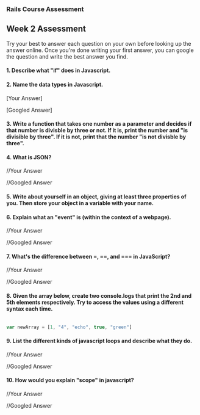 ### Rails Course Assessment

## Week 2 Assessment

Try your best to answer each question on your own before looking up the answer online. Once you're done writing your first answer, you can google the question and write the best answer you find.

#### 1. Describe what "if" does in Javascript.


#### 2. Name the data types in Javascript.


[Your Answer]


[Googled Answer]


#### 3. Write a function that takes one number as a parameter and decides if that number is divisble by three or not. If it is, print the number and "is divisible by three". If it is not, print that the number "is not divisble by three".


#### 4. What is JSON?

//Your Answer

//Googled Answer

#### 5. Write about yourself in an object, giving at least three properties of you. Then store your object in a variable with your name.


#### 6. Explain what an "event" is (within the context of a webpage).

//Your Answer

//Googled Answer

#### 7. What's the difference between =, ==, and === in JavaScript?

//Your Answer

//Googled Answer


#### 8. Given the array below, create two console.logs that print the 2nd and 5th elements respectively. Try to access the values using a different syntax each time.

```js

var newArray = [1, "4", "echo", true, "green"]

```

#### 9. List the different kinds of javascript loops and describe what they do.

//Your Answer

//Googled Answer


#### 10. How would you explain "scope" in javascript?

//Your Answer

//Googled Answer



